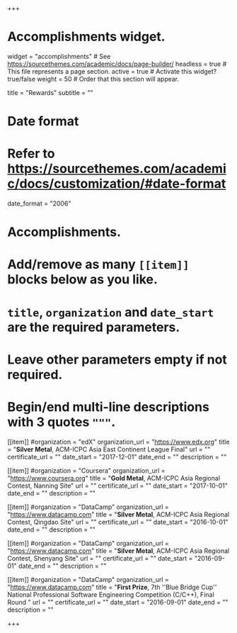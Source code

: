 +++
# Accomplishments widget.
widget = "accomplishments"  # See https://sourcethemes.com/academic/docs/page-builder/
headless = true  # This file represents a page section.
active = true  # Activate this widget? true/false
weight = 50  # Order that this section will appear.

title = "Rewards"
subtitle = ""

# Date format
#   Refer to https://sourcethemes.com/academic/docs/customization/#date-format
date_format = "2006"

# Accomplishments.
#   Add/remove as many `[[item]]` blocks below as you like.
#   `title`, `organization` and `date_start` are the required parameters.
#   Leave other parameters empty if not required.
#   Begin/end multi-line descriptions with 3 quotes `"""`.

[[item]]
  #organization = "edX"
  organization_url = "https://www.edx.org"
  title = "**Silver Metal**, ACM-ICPC Asia East Continent League Final"
  url = ""
  certificate_url = ""
  date_start = "2017-12-01"
  date_end = ""
  description = ""

[[item]]
  #organization = "Coursera"
  organization_url = "https://www.coursera.org"
  title = "**Gold Metal**, ACM-ICPC Asia Regional Contest, Nanning Site"
  url = ""
  certificate_url = ""
  date_start = "2017-10-01"
  date_end = ""
  description = ""

[[item]]
  #organization = "DataCamp"
  organization_url = "https://www.datacamp.com"
  title = "**Silver Metal**, ACM-ICPC Asia Regional Contest, Qingdao Site"
  url = ""
  certificate_url = ""
  date_start = "2016-10-01"
  date_end = ""
  description = ""

[[item]]
  #organization = "DataCamp"
  organization_url = "https://www.datacamp.com"
  title = "**Silver Metal**, ACM-ICPC Asia Regional Contest, Shenyang Site"
  url = ""
  certificate_url = ""
  date_start = "2016-09-01"
  date_end = ""
  description = ""

[[item]]
  #organization = "DataCamp"
  organization_url = "https://www.datacamp.com"
  title = "**First Prize**, 7th ''Blue Bridge Cup'' National Professional Software Engineering Competition (C/C++), Final Round "
  url = ""
  certificate_url = ""
  date_start = "2016-09-01"
  date_end = ""
  description = ""

+++

